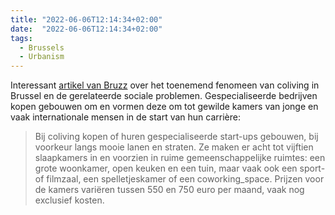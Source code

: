 ```yaml
---
title: "2022-06-06T12:14:34+02:00"
date:  "2022-06-06T12:14:34+02:00"
tags:
  - Brussels
  - Urbanism
---
```


Interessant [artikel van Bruzz](http://web.archive.org/web/20220606101459/https://www.bruzz.be/samenleving/als-je-buren-de-hele-nacht-feesten-de-schaduwzijde-van-coliving-2022-05-31) over het toenemend fenomeen van coliving in Brussel en de gerelateerde sociale problemen. Gespecialiseerde bedrijven kopen gebouwen om en vormen deze om tot gewilde kamers van jonge en vaak internationale mensen in de start van hun carrière:

> Bij coliving kopen of huren gespecialiseerde start-ups gebouwen, bij voorkeur langs mooie lanen en straten. Ze maken er acht tot vijftien slaapkamers in en voorzien in ruime gemeenschappelijke ruimtes: een grote woonkamer, open keuken en een tuin, maar vaak ook een sport- of filmzaal, een spelletjeskamer of een coworking_space. Prijzen voor de kamers variëren tussen 550 en 750 euro per maand, vaak nog exclusief kosten.
